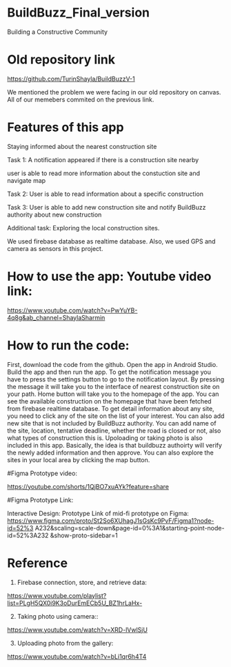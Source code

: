 # BuildBuzz_Final_version
Building a Constructive Community

# Old repository link

https://github.com/TurinShayla/BuildBuzzV-1

We mentioned the problem we were facing in our old repository on canvas. All of our memebers commited on the previous link. 

# Features of this app

Staying informed about the nearest construction site

Task 1: A notification appeared if there is a construction site nearby
 
user is able to read more information about the constuction site and navigate map

Task 2: User is able to read information about a specific construction

Task 3: User is able to add new construction site and notify BuildBuzz authority about new construction

Additional task: Exploring the local construction sites.


We used firebase database as realtime database. Also, we used GPS and camera as sensors in this project.

# How to use the app: Youtube video link:

https://www.youtube.com/watch?v=PwYuYB-4q8g&ab_channel=ShaylaSharmin

# How to run the code:

First, download the code from the github. Open the app in Android Studio. Build the app and then run the app. 
To get the notification message you have to press the settings button to go to the notification layout. By pressing the message it will take you to the interface of nearest construction site on your path. Home button will take you to the homepage of the app. You can see the available construction on the homepage that have been fetched from firebase realtime database. To get detail information about any site, you need to click any of the site on the list of your interest. You can also add new site that is not included by BuildBuzz authority. You can add name of the site, location, tentative deadline, whether the road is closed or not, also what types of construction this is. Upoloading or taking photo is also included in this app. Basically, the idea is that buildbuzz authoirty will verify the newly added information and then approve. You can also explore the sites in your local area by clicking the map button.

#Figma Prototype video:

https://youtube.com/shorts/1QjBO7xuAYk?feature=share

#Figma Prototype Link:

Interactive Design: Prototype Link of mid-fi prototype on Figma:
https://www.figma.com/proto/St2So6XUhagJ1sGsKc9PvF/Figma1?node-id=52%3
A232&scaling=scale-down&page-id=0%3A1&starting-point-node-id=52%3A232
&show-proto-sidebar=1

# Reference
1. Firebase connection, store, and retrieve data:

https://www.youtube.com/playlist?list=PLgH5QX0i9K3oDurEmECb5U_BZ1hrLaHx-

2. Taking photo using camera::

https://www.youtube.com/watch?v=XRD-lVwlSjU

3. Uploading photo from the gallery: 

https://www.youtube.com/watch?v=bLi1qr6h4T4
